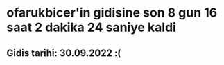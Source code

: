# ofarukbicer'in gidisine son 8 gun 16 saat 2 dakika 24 saniye kaldi

## Gidis tarihi: 30.09.2022 :(